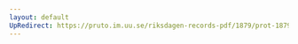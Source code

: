 ```yaml
---
layout: default
UpRedirect: https://pruto.im.uu.se/riksdagen-records-pdf/1879/prot-1879--ak--055/prot-1879--ak--055_040.pdf
---
```


